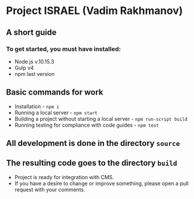 # Project ISRAEL (Vadim Rakhmanov)
## A short guide
### To get started, you must have installed:
* Node.js v.10.15.3
* Gulp v4
* npm last version
## Basic commands for work
* Installation - `npm i`
* Running a local server - `npm start`
* Building a project without starting a local server - `npm run-script build`
* Running testing for compliance with code guides - `npm test`

## All development is done in the directory `source`
## The resulting code goes to the directory `build`

* Project is ready for integration with CMS.
* If you have a desire to change or improve something, please open a pull request with your comments.

